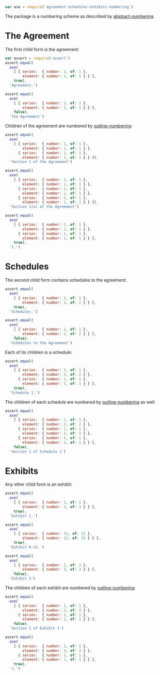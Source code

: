 ```javascript
var ase = require('agreement-schedules-exhibits-numbering')
```

The package is a numbering scheme as described by [abstract-numbering](https://www.npmjs.com/package/abstract-numbering).

# The Agreement

The first child form is the agreement:

```javascript
var assert = require('assert')
assert.equal(
  ase(
    [ { series:  { number: 1, of: 1 },
        element: { number: 1, of: 1 } } ],
    true),
  'Agreement.')

assert.equal(
  ase(
    [ { series:  { number: 1, of: 1 },
        element: { number: 1, of: 1 } } ],
    false),
  'the Agreement')
```

Children of the agreement are numbered by [outline-numbering][outline-numbering]:

```javascript
assert.equal(
  ase(
    [ { series:  { number: 1, of: 1 },
        element: { number: 1, of: 1 } },
      { series:  { number: 1, of: 1 },
        element: { number: 1, of: 1 } } ]),
  'Section 1 of the Agreement')

assert.equal(
  ase(
    [ { series:  { number: 1, of: 1 },
        element: { number: 1, of: 1 } },
      { series:  { number: 1, of: 1 },
        element: { number: 1, of: 1 } },
      { series:  { number: 1, of: 1 },
        element: { number: 1, of: 1 } } ]),
  'Section 1(a) of the Agreement')

assert.equal(
  ase(
    [ { series:  { number: 1, of: 1 },
        element: { number: 1, of: 1 } },
      { series:  { number: 1, of: 1 },
        element: { number: 1, of: 1 } } ],
    true),
  '1.')
```

# Schedules

The second child form contains schedules to the agreement:

```javascript
assert.equal(
  ase(
    [ { series:  { number: 1, of: 1 },
        element: { number: 2, of: 2 } } ],
    true),
  'Schedules.')

assert.equal(
  ase(
    [ { series:  { number: 1, of: 1 },
        element: { number: 2, of: 2 } } ],
    false),
  'Schedules to the Agreement')
```

Each of its children is a schedule:

```javascript
assert.equal(
  ase(
    [ { series:  { number: 1, of: 1 },
        element: { number: 2, of: 2 } },
      { series:  { number: 1, of: 1 },
        element: { number: 1, of: 1 } } ],
    true),
  'Schedule 1.')
```

The children of each schedule are numbered by [outline-numbering][outline-numbering] as well:

```javascript
assert.equal(
  ase(
    [ { series:  { number: 1, of: 1 },
        element: { number: 2, of: 2 } },
      { series:  { number: 1, of: 1 },
        element: { number: 1, of: 1 } },
      { series:  { number: 1, of: 1 },
        element: { number: 1, of: 1 } } ],
    false),
  'Section 1 of Schedule 1')
```

# Exhibits

Any other child form is an exhibit:

```javascript
assert.equal(
  ase(
    [ { series:  { number: 1, of: 1 },
        element: { number: 3, of: 3 } } ],
    true),
  'Exhibit 1.')

assert.equal(
  ase(
    [ { series:  { number: 11, of: 11 },
        element: { number: 13, of: 13 } } ],
    true),
  'Exhibit K-13.')

assert.equal(
  ase(
    [ { series:  { number: 1, of: 1 },
        element: { number: 3, of: 3 } } ],
    false),
  'Exhibit 1')
```

The children of each exhibit are numbered by [outline-numbering][outline-numbering]:

```javascript
assert.equal(
  ase(
    [ { series:  { number: 1, of: 1 },
        element: { number: 3, of: 3 } },
      { series:  { number: 1, of: 1 },
        element: { number: 1, of: 1 } } ],
    false),
  'Section 1 of Exhibit 1')

assert.equal(
  ase(
    [ { series:  { number: 1, of: 1 },
        element: { number: 3, of: 3 } },
      { series:  { number: 1, of: 1 },
        element: { number: 1, of: 1 } } ],
    true),
  '1.')
```

[outline-numbering]: https://npmjs.com/packages/outline-numbering
